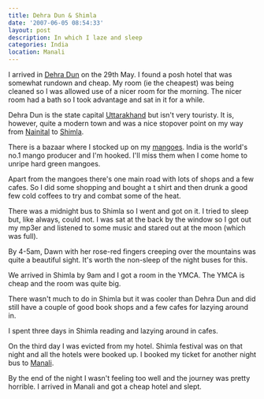 ```yaml
---
title: Dehra Dun & Shimla
date: '2007-06-05 08:54:33'
layout: post
description: In which I laze and sleep
categories: India
location: Manali
---
```

I arrived in [Dehra Dun][1] on the 29th May. I found a posh hotel that was somewhat rundown and cheap. My room (ie the cheapest) was being cleaned so I was allowed use of a nicer room for the morning. The nicer room had a bath so I took advantage and sat in it for a while.

Dehra Dun is the state capital [Uttarakhand][2] but isn't very touristy. It is, however, quite a modern town and was a nice stopover point on my way from [Nainital][3] to [Shimla][4].

There is a bazaar where I stocked up on my [mangoes][5]. India is the world's no.1 mango producer and I'm hooked. I'll miss them when I come home to unripe hard green mangoes.

Apart from the mangoes there's one main road with lots of shops and a few cafes. So I did some shopping and bought a t shirt and then drunk a good few cold coffees to try and combat some of the heat.

There was a midnight bus to Shimla so I went and got on it. I tried to sleep but, like always, could not. I was sat at the back by the window so I got out my mp3er and listened to some music and stared out at the moon (which was full).

By 4-5am, Dawn with her rose-red fingers creeping over the mountains was quite a beautiful sight. It's worth the non-sleep of the night buses for this.

We arrived in Shimla by 9am and I got a room in the YMCA. The YMCA is cheap and the room was quite big.

There wasn't much to do in Shimla but it was cooler than Dehra Dun and did still have a couple of good book shops and a few cafes for lazying around in.

I spent three days in Shimla reading and lazying around in cafes.

On the third day I was evicted from my hotel. Shimla festival was on that night and all the hotels were booked up. I booked my ticket for another night bus to [Manali][6].

By the end of the night I wasn't feeling too well and the journey was pretty horrible. I arrived in Manali and got a cheap hotel and slept.

 [1]: http://en.wikipedia.org/wiki/Dehradun
 [2]: http://en.wikipedia.org/wiki/Uttarakhand
 [3]: http://en.wikipedia.org/wiki/Nainital
 [4]: http://en.wikipedia.org/wiki/Shimla
 [5]: http://en.wikipedia.org/wiki/Mango
 [6]: http://en.wikipedia.org/wiki/Manali,_Himachal_Pradesh
